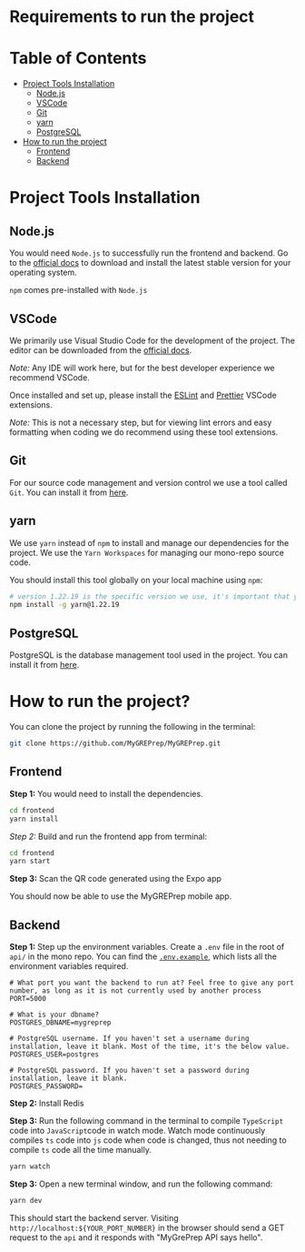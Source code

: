 # Requirements to run the project

# Table of Contents

- [Project Tools Installation](#project-tools-installation)
  - [Node.js](#nodejs)
  - [VSCode](#vscode)
  - [Git](#git)
  - [yarn](#yarn)
  - [PostgreSQL](#postgresql)
- [How to run the project](#how-to-run-the-project)
  - [Frontend](#frontend)
  - [Backend](#backend)

# Project Tools Installation

## Node.js

You would need `Node.js` to successfully run the frontend and backend. Go to the [official docs](https://nodejs.org/) to download and install the latest stable version for your operating system.

`npm` comes pre-installed with `Node.js`

## VSCode

We primarily use Visual Studio Code for the development of the project. The editor can be downloaded from the [official docs](https://code.visualstudio.com/).

*Note:* Any IDE will work here, but for the best developer experience we recommend VSCode.

Once installed and set up, please install the [ESLint](https://marketplace.visualstudio.com/items?itemName=dbaeumer.vscode-eslint) and [Prettier](https://marketplace.visualstudio.com/items?itemName=esbenp.prettier-vscode) VSCode extensions.

*Note:* This is not a necessary step, but for viewing lint errors and easy formatting when coding we do recommend using these tool extensions.

## Git

For our source code management and version control we use a tool called `Git`. You can install it from [here](https://git-scm.com/book/en/v2/Getting-Started-Installing-Git).

## yarn

We use `yarn` instead of `npm` to install and manage our dependencies for the project. We use the `Yarn Workspaces` for managing our mono-repo source code.

You should install this tool globally on your local machine using `npm`:

```bash
# version 1.22.19 is the specific version we use, it's important that you use it too!
npm install -g yarn@1.22.19
```

## PostgreSQL

PostgreSQL is the database management tool used in the project. You can install it from [here](https://www.postgresql.org/download/).

# How to run the project?

You can clone the project by running the following in the terminal:

```bash
git clone https://github.com/MyGREPrep/MyGREPrep.git
```

## Frontend

**Step 1:** You would need to install the dependencies.

```bash
cd frontend
yarn install
```

*Step 2:* Build and run the frontend app from terminal:

```bash
cd frontend
yarn start
```

**Step 3:** Scan the QR code generated using the Expo app

You should now be able to use the MyGREPrep mobile app.

## Backend

**Step 1:** Step up the environment variables. Create a `.env` file in the root of `api/` in the mono repo. You can find the [`.env.example`](https://github.com/MyGREPrep/MyGREPrep/blob/main/api/.env.example), which lists all the environment variables required.

```
# What port you want the backend to run at? Feel free to give any port number, as long as it is not currently used by another process
PORT=5000

# What is your dbname?
POSTGRES_DBNAME=mygreprep

# PostgreSQL username. If you haven't set a username during installation, leave it blank. Most of the time, it's the below value.
POSTGRES_USER=postgres

# PostgreSQL password. If you haven't set a password during installation, leave it blank.
POSTGRES_PASSWORD=
```
**Step 2:** Install Redis

**Step 3:** Run the following command in the terminal to compile `TypeScript` code into `JavaScript`code in watch mode. Watch mode continuously compiles `ts` code into `js` code when code is changed, thus not needing to compile `ts` code all the time manually.

```bash
yarn watch
```

**Step 3:** Open a new terminal window, and run the following command:

```bash
yarn dev
```

This should start the backend server. Visiting `http://localhost:${YOUR_PORT_NUMBER}` in the browser should send a GET request to the `api` and it responds with "MyGrePrep API says hello".





